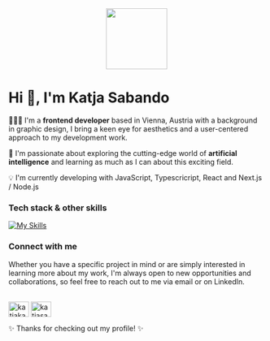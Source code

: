 <div id="header" align="center"> 
    <img src="https://media.giphy.com/media/HwBlFQZFcAoUcPHZdX/giphy.gif" width="120" height="120"/></div>
   
<h1 align="left">Hi 👋, I'm Katja Sabando</h1>

👩🏻‍💻 I'm a <b>frontend developer</b> based in Vienna, Austria with a background in graphic design, I bring a keen eye for aesthetics and a user-centered approach to my development work.</p>
  
🤖 I'm passionate about exploring the cutting-edge world of <b>artificial intelligence</b> and learning as much as I can about this exciting field.

💡 I'm currently developing with JavaScript, Typescricript, React and Next.js / Node.js


<h3>Tech stack &  other skills</h3>


[![My Skills](https://skillicons.dev/icons?i=javascript,typescript,nodejs,react,css,html,sass,figma,tailwind&theme=light)](https://skillicons.dev)



<h3>Connect with me</h3>
Whether you have a specific project in mind or are simply interested in learning more about my work, I'm always open to new opportunities and collaborations, so feel free to reach out to me via email or on LinkedIn.
<br/>
<br/>
<p>
<a href="https://twitter.com/katjakay" target="blank"><img align="center" src="https://raw.githubusercontent.com/rahuldkjain/github-profile-readme-generator/master/src/images/icons/Social/twitter.svg" alt="katjakay" height="30" width="40" /></a>
<a href="https://linkedin.com/in/katjasabando" target="blank"><img align="center" src="https://raw.githubusercontent.com/rahuldkjain/github-profile-readme-generator/master/src/images/icons/Social/linked-in-alt.svg" alt="katjasabando" height="30" width="40" /></a>
</p>

✨ Thanks for checking out my profile! ✨
